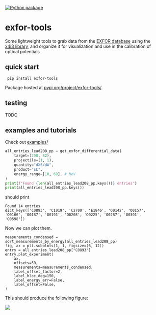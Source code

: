 [![Python package](https://github.com/beykyle/exfor_tools/actions/workflows/python-package.yml/badge.svg)](https://github.com/beykyle/exfor_tools/actions/workflows/python-package.yml)

# exfor-tools
Some lightweight tools to grab data from the [EXFOR database](https://www-nds.iaea.org/exfor/) using the [x4i3 library](https://github.com/afedynitch/x4i3/), and organize it for visualization and use in the calibration of optical potentials

## quick start
```
 pip install exfor-tools
```

Package hosted at [pypi.org/project/exfor-tools/](https://pypi.org/project/exfor-tools/).

## testing

TODO


## examples and tutorials

Check out [examples/](https://github.com/beykyle/exfor_tools/tree/main/examples)



```python
all_entries_lead208_pp = get_exfor_differential_data(
    target=(208, 82),
    projectile=(1, 1),
    quantity="dXS/dA",
    product="EL",
    energy_range=[10, 60], # MeV
)
print(f"Found {len(all_entries_lead208_pp.keys())} entries")
print(all_entries_lead208_pp.keys())
```

should print
```
Found 14 entries
dict_keys(['C0893', 'C1019', 'C2700', 'E1846', 'O0142', 'O0157', 'O0166', 'O0187', 'O0191', 'O0208', 'O0225', 'O0287', 'O0391', 'O0598'])
```

Now we can plot them. 

```
measurements_condensed = sort_measurements_by_energy(all_entries_lead208_pp)
fig, ax = plt.subplots(1, 1, figsize=(6, 12))
entry = all_entries_lead208_pp["C0893"]
entry.plot_experiment(
    ax,
    offsets=50,
    measurements=measurements_condensed,
    label_offset_factor=2,
    label_hloc_deg=150,
    label_energy_err=False,
    label_offset=False,
)
```


This should produce the following figure: 

![](https://github.com/beykyle/exfor_tools/blob/main/assets/lead_208_pp_dxds.png)



